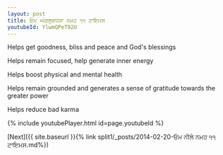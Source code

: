 ```yaml
---
layout: post
title: ਓਮ ਅੰਗਲੁਭਧਯਾ ਨਮਹ ੧੧ ਟਾਇਮਸ
youtubeId: YlwmQPeT92U
---
```

 
 
Helps get goodness, bliss and peace and God's blessings
 
Helps remain focused, help generate inner energy 
 
Helps boost physical and mental health 
 
Helps remain grounded and generates a sense of gratitude towards the greater power 
 
Helps reduce bad karma
 
 
 
 


{% include youtubePlayer.html id=page.youtubeId %}
 
[Next]({{ site.baseurl }}{% link  split1/_posts/2014-02-20-ਓਮ ਨੀਲੇ ਨਮਹ ੧੧ ਟਾਇਮਸ.md%})
 
